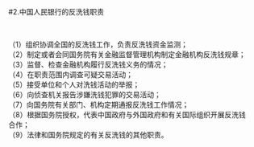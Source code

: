 #2.中国人民银行的反洗钱职责
<p>&nbsp;</p>
    <p>（1）组织协调全国的反洗钱工作，负责反洗钱资金监测；<br />
      （2）制定或者会同国务院有关金融监督管理机构制定金融机构反洗钱规章；<br />
      （3）监督、检查金融机构履行反洗钱义务的情况；<br />
      （4）在职责范围内调查可疑交易活动；<br />
      （5）接受单位和个人对洗钱活动的举报；<br />
      （6）向侦查机关报告涉嫌洗钱犯罪的交易活动；<br />
      （7）向国务院有关部门、机构定期通报反洗钱工作情况；<br />
      （8）根据国务院授权，代表中国政府与外国政府和有关国际组织开展反洗钱<br />
      合作；<br />
    （9）法律和国务院规定的有关反洗钱的其他职责。</p>